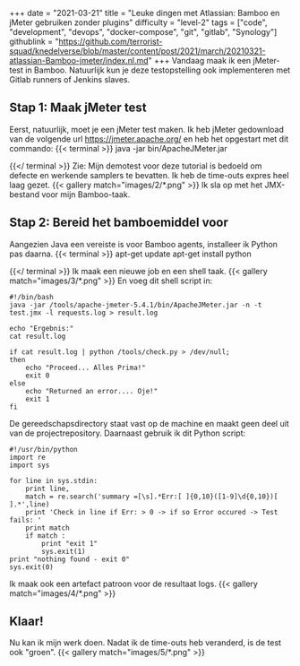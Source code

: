 +++
date = "2021-03-21"
title = "Leuke dingen met Atlassian: Bamboo en jMeter gebruiken zonder plugins"
difficulty = "level-2"
tags = ["code", "development", "devops", "docker-compose", "git", "gitlab", "Synology"]
githublink = "https://github.com/terrorist-squad/knedelverse/blob/master/content/post/2021/march/20210321-atlassian-Bamboo-jmeter/index.nl.md"
+++
Vandaag maak ik een jMeter-test in Bamboo. Natuurlijk kun je deze testopstelling ook implementeren met Gitlab runners of Jenkins slaves.
## Stap 1: Maak jMeter test
Eerst, natuurlijk, moet je een jMeter test maken. Ik heb jMeter gedownload van de volgende url https://jmeter.apache.org/ en heb het opgestart met dit commando:
{{< terminal >}}
java -jar bin/ApacheJMeter.jar

{{</ terminal >}}
Zie: Mijn demotest voor deze tutorial is bedoeld om defecte en werkende samplers te bevatten. Ik heb de time-outs expres heel laag gezet.
{{< gallery match="images/2/*.png" >}}
Ik sla op met het JMX-bestand voor mijn Bamboo-taak.
## Stap 2: Bereid het bamboemiddel voor
Aangezien Java een vereiste is voor Bamboo agents, installeer ik Python pas daarna.
{{< terminal >}}
apt-get update
apt-get install python

{{</ terminal >}}
Ik maak een nieuwe job en een shell taak.
{{< gallery match="images/3/*.png" >}}
En voeg dit shell script in:
```
#!/bin/bash
java -jar /tools/apache-jmeter-5.4.1/bin/ApacheJMeter.jar -n -t test.jmx -l requests.log > result.log

echo "Ergebnis:"
cat result.log

if cat result.log | python /tools/check.py > /dev/null; 
then
    echo "Proceed... Alles Prima!"
    exit 0
else
    echo "Returned an error.... Oje!"
    exit 1
fi

```
De gereedschapsdirectory staat vast op de machine en maakt geen deel uit van de projectrepository. Daarnaast gebruik ik dit Python script:
```
#!/usr/bin/python
import re
import sys
 
for line in sys.stdin:
    print line,
    match = re.search('summary =[\s].*Err:[ ]{0,10}([1-9]\d{0,10})[ ].*',line)
    print 'Check in line if Err: > 0 -> if so Error occured -> Test fails: '
    print match
    if match :
        print "exit 1"
        sys.exit(1)
print "nothing found - exit 0"
sys.exit(0)

```
Ik maak ook een artefact patroon voor de resultaat logs.
{{< gallery match="images/4/*.png" >}}

## Klaar!
Nu kan ik mijn werk doen. Nadat ik de time-outs heb veranderd, is de test ook "groen".
{{< gallery match="images/5/*.png" >}}
